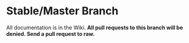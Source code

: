 # Stable/Master Branch
All documentation is in the Wiki. **All pull requests to this branch will be denied. Send a pull request to raw.**
